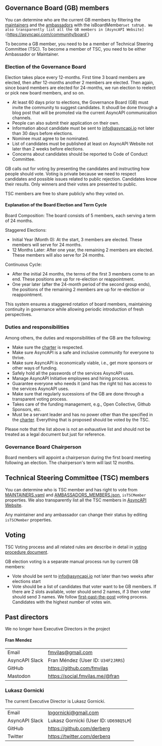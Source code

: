## Governance Board (GB) members

You can determine who are the current GB members by filtering the [maintainers](MAINTAINERS.yaml) and the [ambassadors](AMBASSADORS_MEMBERS.json) with the ìsBoardMember` set to `true`. We also transparently list all the GB members in [AsyncAPI Website](`https://asyncapi.com/community/board`)

To become a GB member, you need to be a member of Technical Steering Committee (TSC). To become a member of TSC, you need to be either Ambassador or Maintainer. 

### Election of the Governance Board

Election takes place every 12-months. First time 3 board members are elected, then after 12-months another 2 members are elected. Then again, since board members are elected for 24-months, we run election to reelect or pick new board members, and so on.

- At least 60 days prior to elections, the Governance Board (GB) must invite the community to suggest candidates. It shoudl be done through a blog post that will be promoted via the current AsyncAPI communication channels.
- People can also submit their application on their own. 
- Information about candidate must be sent to info@asyncapi.io not later than 30 days before elections.
- Nominee must agree to be nominated.
- List of candidates must be published at least on AsyncAPI Website not later than 2 weeks before elections.
- Concerns about candidates should be reported to Code of Conduct Committee. 

GB calls out for voting by presenting the candidates and instructing how people should vote. Voting is private because we need to respect candidates and possible issues related to public rejection. Candidates know their results. Only winners and their votes are presented to public.

TSC members are free to share publicly who they voted on.

#### Explanation of the Board Election and Term Cycle

Board Composition: The board consists of 5 members, each serving a term of 24 months.

Staggered Elections:

- Initial Year (Month 0): At the start, 3 members are elected. These members will serve for 24 months.
- 12 Months Later: After one year, the remaining 2 members are elected. These members will also serve for 24 months.

Continuous Cycle:

- After the initial 24 months, the terms of the first 3 members come to an end. These positions are up for re-election or reappointment.
- One year later (after the 24-month period of the second group ends), the positions of the remaining 2 members are up for re-election or reappointment.

This system ensures a staggered rotation of board members, maintaining continuity in governance while allowing periodic introduction of fresh perspectives.

### Duties and responsibilities

Among others, the duties and responsibilities of the GB are the following:

- Make sure the [charter](./CHARTER.md) is respected.
- Make sure AsyncAPI is a safe and inclusive community for everyone to thrive.
- Make sure AsyncAPI is economically viable, i.e., get more sponsors or other ways of funding.
- Safely hold all the passwords of the services AsyncAPI uses.
- Manage AsyncAPI Initiative employees and hiring process.
- Guarantee everyone who needs it (and has the right to) has access to the services AsyncAPI uses.
- Make sure that regularly sucessions of the GB are done through a transparent voting process.
- Takes care of the funding management, e.g., Open Collective, Github Sponsors, etc.
- Must be a servant leader and has no power other than the specified in the [charter](./CHARTER.md). Everything that is proposed should be voted by the TSC.

Please note that the list above is not an exhaustive list and should not be treated as a legal document but just for reference.


### Governance Board Chairperson

Board members will appoint a chairperson during the first board meeting following an election. The chairperson's term will last 12 months.

## Technical Steering Committee (TSC) members

You can determine who is TSC member and has right to vote from [MAINTAINERS.yaml](MAINTAINERS.yaml) and [AMBASSADORS_MEMBERS.json](AMBASSADORS_MEMBERS.json), `isTSCMember` properties. We also transparently list all the TSC members in [AsyncAPI Website](`https://asyncapi.com/community/tsc`).

Any maintainer and any ambassador can change their status by editing `isTSCMember` properties.

## Voting

TSC Voting process and all related rules are describe in detail in [voting procedure document](voting.md).

GB election voting is a separate manual process run by current GB members:
- Vote should be sent to info@asyncapi.io not later than two weeks after elections start
- Vote should be a list of candidates that voter want to be GB members. If there are 2 slots available, voter should send 2 names, if 3 then voter should send 3 names. We follow [first-past-the-post](https://en.wikipedia.org/wiki/First-past-the-post_voting) voting process. Candidates with the highest number of votes win.

## Past directors

We no longer have Executive Directors in the project

#### Fran Mendez

|                |                                    |
| -------------- | ---------------------------------- |
| Email          | fmvilas@gmail.com                  |
| AsyncAPI Slack | Fran Méndez (User ID: `U34F2JRRS`) |
| GitHub         | https://github.com/fmvilas         |
| Mastodon       | https://social.fmvilas.me/@fran    |

### Lukasz Gornicki

The current Executive Director is Lukasz Gornicki.

|                |                                        |
| -------------- | -------------------------------------- |
| Email          | lpgornicki@gmail.com                   |
| AsyncAPI Slack | Lukasz Gornicki (User ID: `UD698Q5LM`) |
| GitHub         | https://github.com/derberg             |
| Twitter        | https://twitter.com/derberq            |
